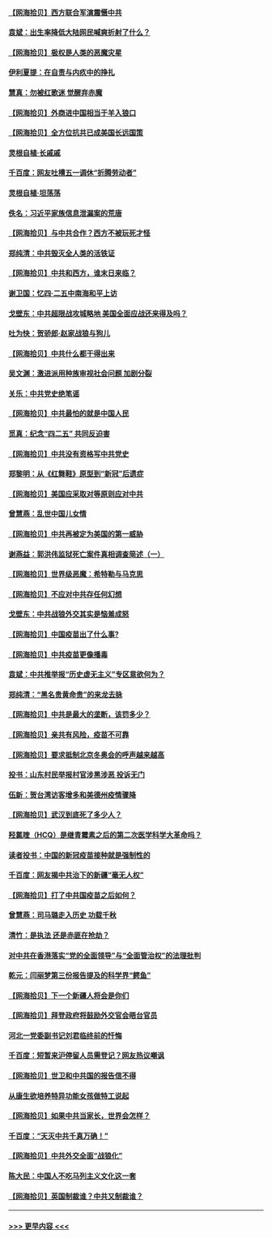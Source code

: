 #### [【网海拾贝】西方联合军演震慑中共](../pages/nsc993/n12913466.md?t=04300702) 
#### [袁斌：出生率降低大陆网民喊爽折射了什么？](../pages/nsc993/n12913365.md?t=04300702) 
#### [【网海拾贝】极权是人类的恶魔灾星](../pages/nsc993/n12910697.md?t=04300702) 
#### [伊利夏提：在自责与内疚中的挣扎](../pages/nsc993/n12910493.md?t=04300702) 
#### [慧真：勿被红歌迷 觉醒弃赤魔](../pages/nsc993/n12910485.md?t=04300702) 
#### [【网海拾贝】外商进中国相当于羊入狼口](../pages/nsc993/n12908274.md?t=04300702) 
#### [【网海拾贝】全方位抗共已成美国长远国策](../pages/nsc993/n12906878.md?t=04300702) 
#### [灵根自植‧长戚戚](../pages/nsc993/n12905585.md?t=04300702) 
#### [千百度：网友吐槽五一调休“折腾劳动者”](../pages/nsc993/n12905934.md?t=04300702) 
#### [灵根自植‧坦荡荡](../pages/nsc993/n12905562.md?t=04300702) 
#### [佚名：习近平家族信息泄漏案的荒唐](../pages/nsc993/n12904705.md?t=04300702) 
#### [【网海拾贝】与中共合作？西方不被玩死才怪](../pages/nsc993/n12903873.md?t=04300702) 
#### [郑纯清：中共毁灭全人类的活铁证](../pages/nsc993/n12903785.md?t=04300702) 
#### [【网海拾贝】中共和西方，谁末日来临？](../pages/nsc993/n12903482.md?t=04300702) 
#### [谢卫国：忆四‧二五中南海和平上访](../pages/nsc993/n12902192.md?t=04300702) 
#### [戈壁东：中共超限战攻城略地 美国全面应战还来得及吗？](../pages/nsc993/n12902297.md?t=04300702) 
#### [吐为快：贺骄郎‧赵家战狼与狗儿](../pages/nsc993/n12902280.md?t=04300702) 
#### [【网海拾贝】中共什么都干得出来](../pages/nsc993/n12897500.md?t=04300702) 
#### [吴文渊：激进派用种族审视社会问题 加剧分裂](../pages/nsc993/n12893881.md?t=04300702) 
#### [关乐：中共党史绝笔谣](../pages/nsc993/n12897270.md?t=04300702) 
#### [【网海拾贝】中共最怕的就是中国人民](../pages/nsc993/n12894705.md?t=04300702) 
#### [觅真：纪念“四二五” 共同反迫害](../pages/nsc993/n12894553.md?t=04300702) 
#### [【网海拾贝】中共没有资格写中共党史](../pages/nsc993/n12892231.md?t=04300702) 
#### [郑黎明：从《红舞鞋》原型到“新冠”后遗症](../pages/nsc993/n12890469.md?t=04300702) 
#### [【网海拾贝】美国应采取对等原则应对中共](../pages/nsc993/n12889176.md?t=04300702) 
#### [曾慧燕：乱世中国儿女情](../pages/nsc993/n12887931.md?t=04300702) 
#### [【网海拾贝】中共再被定为美国的第一威胁](../pages/nsc993/n12887580.md?t=04300702) 
#### [谢燕益：郭洪伟监狱死亡案件真相调查简述（一）](../pages/nsc993/n12885648.md?t=04300702) 
#### [【网海拾贝】世界级恶魔：希特勒与马克思](../pages/nsc993/n12884062.md?t=04300702) 
#### [【网海拾贝】不应对中共存任何幻想](../pages/nsc993/n12881460.md?t=04300702) 
#### [戈壁东：中共战狼外交其实是恼羞成怒](../pages/nsc993/n12880392.md?t=04300702) 
#### [【网海拾贝】中国疫苗出了什么事?](../pages/nsc993/n12879124.md?t=04300702) 
#### [【网海拾贝】中共疫苗更像播毒](../pages/nsc993/n12876631.md?t=04300702) 
#### [袁斌：中共推举报“历史虚无主义”专区意欲何为？](../pages/nsc993/n12876530.md?t=04300702) 
#### [郑纯清：“黑名贵黄命贵”的来龙去脉](../pages/nsc993/n12875589.md?t=04300702) 
#### [【网海拾贝】中共是最大的垄断，该罚多少？](../pages/nsc993/n12874006.md?t=04300702) 
#### [【网海拾贝】亲共有风险，疫苗不可靠](../pages/nsc993/n12872224.md?t=04300702) 
#### [【网海拾贝】要求抵制北京冬奥会的呼声越来越高](../pages/nsc993/n12868962.md?t=04300702) 
#### [投书：山东村民举报村官涉黑涉恶 投诉无门](../pages/nsc993/n12869726.md?t=04300702) 
#### [伍新：贺台湾访客增多和美德州疫情骤降](../pages/nsc993/n12865651.md?t=04300702) 
#### [【网海拾贝】武汉到底死了多少人？](../pages/nsc993/n12863707.md?t=04300702) 
#### [羟氯喹（HCQ）是继青霉素之后的第二次医学科学大革命吗？](../pages/nsc993/n12638564.md?t=04300702) 
#### [读者投书：中国的新冠疫苗接种就是强制性的](../pages/nsc993/n12859932.md?t=04300702) 
#### [千百度：网友揭中共治下的新疆“毫无人权”](../pages/nsc993/n12858385.md?t=04300702) 
#### [【网海拾贝】打了中共国疫苗之后如何？](../pages/nsc993/n12857866.md?t=04300702) 
#### [曾慧燕：司马璐走入历史 功载千秋](../pages/nsc993/n12856996.md?t=04300702) 
#### [清竹：是执法 还是赤匪在抢劫？](../pages/nsc993/n12856952.md?t=04300702) 
#### [对中共在香港落实“党的全面领导”与“全面管治权”的法理批判](../pages/nsc993/n12856929.md?t=04300702) 
#### [乾元：闫丽梦第三份报告提及的科学界“鳄鱼”](../pages/nsc993/n12855985.md?t=04300702) 
#### [【网海拾贝】下一个新疆人将会是你们](../pages/nsc993/n12855864.md?t=04300702) 
#### [【网海拾贝】拜登政府将鼓励外交官会晤台官员](../pages/nsc993/n12853615.md?t=04300702) 
#### [河北一党委副书记刘君临终前的忏悔](../pages/nsc993/n12849420.md?t=04300702) 
#### [千百度：短暂来沪停留人员需登记？网友热议嘲讽](../pages/nsc993/n12853497.md?t=04300702) 
#### [【网海拾贝】世卫和中共国的报告信不得](../pages/nsc993/n12850902.md?t=04300702) 
#### [从康生欲培养特异功能女孩做特工说起](../pages/nsc993/n12849289.md?t=04300702) 
#### [【网海拾贝】如果中共当家长，世界会怎样？](../pages/nsc993/n12848436.md?t=04300702) 
#### [千百度：“天灭中共千真万确！”](../pages/nsc993/n12845659.md?t=04300702) 
#### [【网海拾贝】中共外交全面“战狼化”](../pages/nsc993/n12845607.md?t=04300702) 
#### [陈大民：中国人不吃马列主义文化这一套](../pages/nsc993/n12842496.md?t=04300702) 
#### [【网海拾贝】英国制裁谁？中共又制裁谁？](../pages/nsc993/n12840909.md?t=04300702) 

----
#### [ >>> 更早内容 <<< ](../indexes/nsc993-earlier.md)
